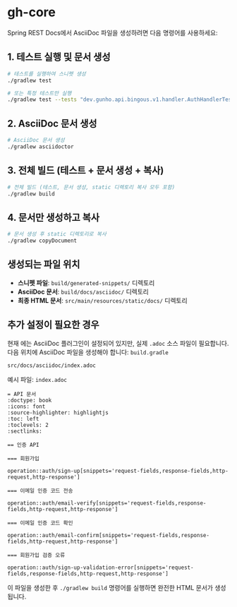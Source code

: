 # gh-core

Spring REST Docs에서 AsciiDoc 파일을 생성하려면 다음 명령어를 사용하세요:
## 1. 테스트 실행 및 문서 생성
``` bash
# 테스트를 실행하여 스니펫 생성
./gradlew test

# 또는 특정 테스트만 실행
./gradlew test --tests "dev.gunho.api.bingous.v1.handler.AuthHandlerTest"
```
## 2. AsciiDoc 문서 생성
``` bash
# AsciiDoc 문서 생성
./gradlew asciidoctor
```
## 3. 전체 빌드 (테스트 + 문서 생성 + 복사)
``` bash
# 전체 빌드 (테스트, 문서 생성, static 디렉토리 복사 모두 포함)
./gradlew build
```
## 4. 문서만 생성하고 복사
``` bash
# 문서 생성 후 static 디렉토리로 복사
./gradlew copyDocument
```
## 생성되는 파일 위치
- **스니펫 파일**: `build/generated-snippets/` 디렉토리
- **AsciiDoc 문서**: `build/docs/asciidoc/` 디렉토리
- **최종 HTML 문서**: `src/main/resources/static/docs/` 디렉토리

## 추가 설정이 필요한 경우
현재 에는 AsciiDoc 플러그인이 설정되어 있지만, 실제 `.adoc` 소스 파일이 필요합니다. 다음 위치에 AsciiDoc 파일을 생성해야 합니다: `build.gradle`
``` 
src/docs/asciidoc/index.adoc
```
예시 파일: `index.adoc`
``` adoc
= API 문서
:doctype: book
:icons: font
:source-highlighter: highlightjs
:toc: left
:toclevels: 2
:sectlinks:

== 인증 API

=== 회원가입

operation::auth/sign-up[snippets='request-fields,response-fields,http-request,http-response']

=== 이메일 인증 코드 전송

operation::auth/email-verify[snippets='request-fields,response-fields,http-request,http-response']

=== 이메일 인증 코드 확인

operation::auth/email-confirm[snippets='request-fields,response-fields,http-request,http-response']

=== 회원가입 검증 오류

operation::auth/sign-up-validation-error[snippets='request-fields,response-fields,http-request,http-response']
```
이 파일을 생성한 후 `./gradlew build` 명령어를 실행하면 완전한 HTML 문서가 생성됩니다.
